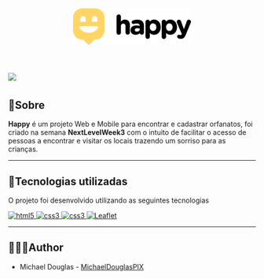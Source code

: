<h1 align="center">
    <img src="./public/images/logo-black.svg" width="240px">
</h1>

<h1>
    <img src="https://ik.imagekit.io/michaeldouglas/happy_index_GdAszxpFu.PNG">
</h1>

## 📜Sobre

**Happy** é um projeto Web e Mobile para encontrar e cadastrar orfanatos, foi criado na semana **NextLevelWeek3** com o intuito de facilitar o acesso de pessoas a encontrar e visitar os locais trazendo um sorriso para as crianças.   

---

## 🚀Tecnologias utilizadas
O projeto foi desenvolvido  utilizando as seguintes tecnologias
<p>
    <a href="https://developer.mozilla.org/pt-BR/docs/Web/HTML/HTML5" target="-blank" title="HTML5">
    <img 
    src="https://devicon.dev/devicon.git/icons/html5/html5-original-wordmark.svg" alt="html5" 
    width="40" 
    height="40">
    </a>
    <a href="https://developer.mozilla.org/pt-BR/docs/Web/CSS" target="-blank" title="CSS3">
    <img 
    src="https://devicon.dev/devicon.git/icons/css3/css3-original-wordmark.svg" alt="css3" 
    width="40" 
    height="40">
    </a>
    <a href="https://developer.mozilla.org/pt-BR/docs/Web/CSS" target="-blank" title="CSS3">
    <img 
    src="https://devicon.dev/devicon.git/icons/javascript/javascript-original.svg" alt="css3" 
    width="35" 
    height="35">
    </a>
    <a href="https://leafletjs.com/" target="-blank" title="Leaflet">
    <img 
    src="https://ik.imagekit.io/michaeldouglas/leaflet_Q3j-0QyQ8.png" alt="Leaflet" 
    width="35" 
    height="35">
    </a>
</p>

---

## 👨🏽‍💻Author
- Michael Douglas - [MichaelDouglasPIX](https://github.com/MichaelDouglasPIX)

